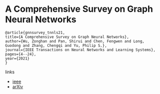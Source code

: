 # A Comprehensive Survey on Graph Neural Networks


```
@article{gnnsurvey_tnnls21,
title={A Comprehensive Survey on Graph Neural Networks},
author={Wu, Zonghan and Pan, Shirui and Chen, Fengwen and Long, Guodong and Zhang, Chengqi and Yu, Philip S.},
journal={IEEE Transactions on Neural Networks and Learning Systems},
pages={4--24},
year={2021}
}
```

links
- [ieee](https://ieeexplore.ieee.org/document/9046288)
- [arXiv](https://arxiv.org/abs/1901.00596)
